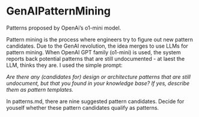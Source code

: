 # GenAIPatternMining
Patterns proposed by OpenAi’s o1-mini model.

Pattern mining is the process where engineers try to figure out new pattern candidates. Due to the GenAI revolution, the idea merges to use LLMs for pattern mining. When OpenAI GPT family (o1-mini) is used, the system reports back potential patterns that are still undocumented - at laest the LLM, thinks they are.
I used the simple prompt:

_Are there any (candidates for) design or architecture patterns that are still undocument, but that you found in your knowledge base? If yes, describe them as pattern templates._

In patterns.md, there are nine suggested pattern candidates.
Decide for youself whether these pattern candidates qualify as patterns.
